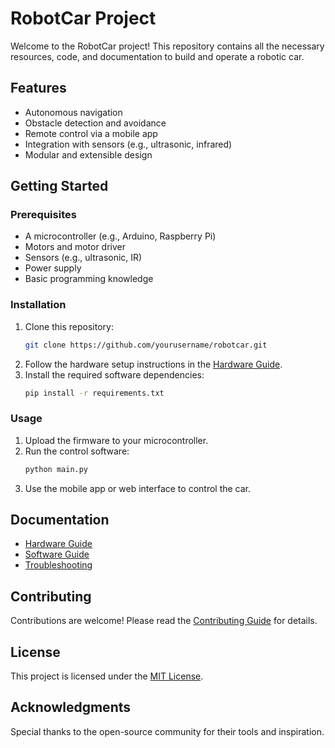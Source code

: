 # RobotCar Project

Welcome to the RobotCar project! This repository contains all the necessary resources, code, and documentation to build and operate a robotic car.

## Features
- Autonomous navigation
- Obstacle detection and avoidance
- Remote control via a mobile app
- Integration with sensors (e.g., ultrasonic, infrared)
- Modular and extensible design

## Getting Started

### Prerequisites
- A microcontroller (e.g., Arduino, Raspberry Pi)
- Motors and motor driver
- Sensors (e.g., ultrasonic, IR)
- Power supply
- Basic programming knowledge

### Installation
1. Clone this repository:
    ```bash
    git clone https://github.com/yourusername/robotcar.git
    ```
2. Follow the hardware setup instructions in the [Hardware Guide](docs/HARDWARE.md).
3. Install the required software dependencies:
    ```bash
    pip install -r requirements.txt
    ```

### Usage
1. Upload the firmware to your microcontroller.
2. Run the control software:
    ```bash
    python main.py
    ```
3. Use the mobile app or web interface to control the car.

## Documentation
- [Hardware Guide](docs/HARDWARE.md)
- [Software Guide](docs/SOFTWARE.md)
- [Troubleshooting](docs/TROUBLESHOOTING.md)

## Contributing
Contributions are welcome! Please read the [Contributing Guide](CONTRIBUTING.md) for details.

## License
This project is licensed under the [MIT License](LICENSE).

## Acknowledgments
Special thanks to the open-source community for their tools and inspiration.
